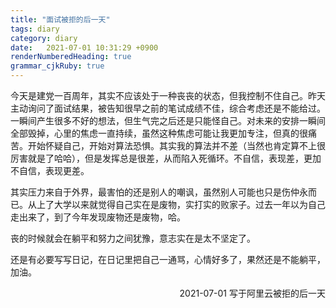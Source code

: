 ```yaml
---
title: "面试被拒的后一天"
tags: diary
category: diary
date:   2021-07-01 10:31:29 +0900
renderNumberedHeading: true
grammar_cjkRuby: true
---
```



今天是建党一百周年，其实不应该处于一种丧丧的状态，但我控制不住自己。昨天主动询问了面试结果，被告知很早之前的笔试成绩不佳，综合考虑还是不能给过。一瞬间产生很多不好的想法，但生气完之后还是只能怪自己。对未来的安排一瞬间全部毁掉，心里的焦虑一直持续，虽然这种焦虑可能让我更加专注，但真的很痛苦。开始怀疑自己，开始对算法恐惧。其实我的算法并不差（当然也肯定算不上很厉害就是了哈哈），但是发挥总是很差，从而陷入死循环。不自信，表现差，更加不自信，表现更差。

其实压力来自于外界，最害怕的还是别人的嘲讽，虽然别人可能也只是伤仲永而已。从上了大学以来就觉得自己实在是废物，实打实的败家子。过去一年以为自己走出来了，到了今年发现废物还是废物，哈。

丧的时候就会在躺平和努力之间犹豫，意志实在是太不坚定了。

还是有必要写写日记，在日记里把自己一通骂，心情好多了，果然还是不能躺平，加油。

<p align="right">2021-07-01 写于阿里云被拒的后一天</p>